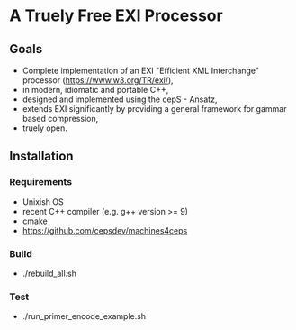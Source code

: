 # A Truely Free EXI Processor
## Goals
- Complete implementation of an EXI "Efficient XML Interchange" processor (https://www.w3.org/TR/exi/), 
- in modern, idiomatic and portable C++,
- designed and implemented using the cepS - Ansatz,
- extends EXI significantly by providing a general framework for gammar based compression,
- truely open.

## Installation
### Requirements
- Unixish OS
- recent C++ compiler (e.g. g++ version >= 9)
- cmake
- https://github.com/cepsdev/machines4ceps
### Build
- ./rebuild_all.sh 
### Test
- ./run_primer_encode_example.sh 
